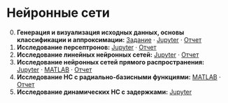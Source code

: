 # Нейронные сети

0. __Генерация и визуализация исходных данных, основы классификации и аппроксимации:__
[Задание](https://github.com/vaddya/neural-networks/blob/master/lab0/lab0.pdf) · 
[Jupyter](http://nbviewer.jupyter.org/github/vaddya/neural-networks/blob/master/lab0/code/lab0.ipynb) · 
[Отчет](https://github.com/vaddya/neural-networks/releases/download/reports/lab0.pdf)
1. __Исследование персептронов:__
[Jupyter](http://nbviewer.jupyter.org/github/vaddya/neural-networks/blob/master/lab1/code/lab1.ipynb) · 
[Отчет](https://github.com/vaddya/neural-networks/releases/download/reports/lab1.pdf)
2. __Исследование линейных нейронных сетей:__
[Jupyter](http://nbviewer.jupyter.org/github/vaddya/neural-networks/blob/master/lab2/code/lab2.ipynb) · 
[Отчет](https://github.com/vaddya/neural-networks/releases/download/reports/lab2.pdf)
3. __Исследование нейронных сетей прямого распространения:__
[Jupyter](http://nbviewer.jupyter.org/github/vaddya/neural-networks/blob/master/lab3/code/lab3.ipynb) · 
[MATLAB](http://nbviewer.jupyter.org/github/vaddya/neural-networks/blob/master/lab3/code/matlab) · 
[Отчет](https://github.com/vaddya/neural-networks/releases/download/reports/lab3.pdf)
4. __Исследование НС с радиально-базисными функциями:__
[MATLAB](http://nbviewer.jupyter.org/github/vaddya/neural-networks/blob/master/lab4/code/matlab) · 
[Отчет](https://github.com/vaddya/neural-networks/releases/download/reports/lab4.pdf)
5. __Исследование динамических НС с задержками:__
[Jupyter](http://nbviewer.jupyter.org/github/vaddya/neural-networks/blob/master/lab5/code/lab5.ipynb)
